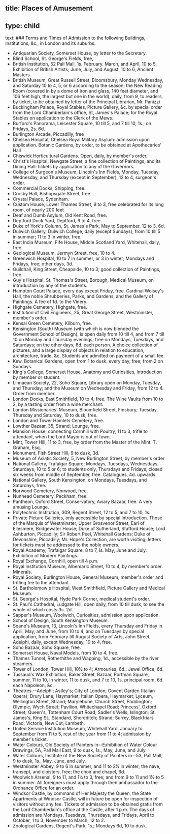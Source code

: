 title: Places of Amusement
----
type: child
----
text: ### Terms and Times of Admission to the following Buildings, Institutions, &c., in London and its suburbs.

* <span class="u-smcp">Antiquarian Society,</span> Somerset House, by letter to the Secretary.
* <span class="u-smcp">Blind School,</span> St. George's Fields, free,
* <span class="u-smcp">British Institution,</span> 52 Pall Mall, 1s. February. March, and April, 10 to 5, Exhibition of British Artists; June, July, and August, 10 to 6, Ancient Masters.
* <span class="u-smcp">British Museum,</span> Great Russell Street, Bloomsbury, Monday Wednesday, and Saturday 10 to 4, 5, or 6 according to the season; the New Reading Room (covered in by a dome of iron and glass, 140 feet diameter, and 106 feet high, the largest but one in the world), daily, from 9, to readers, by ticket, to be obtained by letter of the Principal Librarian, Mr. Panizzi
* <span class="u-smcp">Buckingham Palace, Royal Stables, Picture Gallery, &c.</span> by special order from the Lord Chamberlain's office, St, James's Palace; for the Royal Stables on application to the Clerk of the Mews.
* <span class="u-smcp">Burford's Panorama,</span> Leicester Square, 10 till 5, and 7 till 10, 1s.; on Fridays, 2s. 6d.
* <span class="u-smcp">Burlington Arcade,</span> Piccadilly, free
* <span class="u-smcp">Chelsea Hospital,</span> Chelsea Royal Military Asylum: admission upon application. Botanic Gardens, by order, to be obtained at Apothecaries' Hall
* <span class="u-smcp">Chiswick Horticultural Gardens.</span> Open, daily, by member's order.
* <span class="u-smcp">Christ's Hospital,</span> Newgate Street; a fine collection of Paintings, and its Dining Hall: tickets by application to any of the Governors.
* <span class="u-smcp">College of Surgeon's Museum,</span> Lincoln's Inn Fields, Monday, Tuesday, Wednesday, and Thursday (except in September), 12 to 4, surgeon's order.
* <span class="u-smcp">Commercial Docks,</span> Shipping, free.
* <span class="u-smcp">Crosby Hall,</span> Bishopsgate Street, free.
* <span class="u-smcp">Crystal Palace,</span> Sydenham.
* <span class="u-smcp">Custom House,</span> Lower Thames Street, 9 to 3, free celebrated for its long room, of nearly 200 feet
* <span class="u-smcp">Deaf and Dumb Asylum,</span> Old Kent Road, free.
* <span class="u-smcp">Deptford Dock Yard,</span> Deptford, 9 to 4, free.
* <span class="u-smcp">Duke of York's Column,</span> St. James's Park, May to September, 12 to 3, 6d.
* <span class="u-smcp">Dulwich Gallery,</span> Dulwich College, daily (except Sundays), from 10 till 5 in summer; 11 to 3 in winter, free.
* <span class="u-smcp">East India Museum,</span> Fife House, Middle Scotland Yard, Whitehall, daily, free.
* <span class="u-smcp">Geological Museum,</span> Jermyn Street, free, 10 to 4.
* <span class="u-smcp">Greenwich Hospital,</span> 10 to 7 in summer, or 3 in winter; Mondays and Fridays, free; other days, 3d.
* <span class="u-smcp">Guildhall, King Street,</span> Cheapside, 10 to 3; good collection of Paintings, free.
* <span class="u-smcp">Guy's Hospital,</span> St. Thomas's Street, Borough, Medical Museum, on introduction by any of the students.
* <span class="u-smcp">Hampton Court Palace,</span> every day except Friday, free. Cardinal Wolsey's Hall, the noble Shrubberies, Parks, and Gardens, and the Gallery of Paintings. A fee of 1d. to the Vinery.
* <span class="u-smcp">Highgate Cemetery,</span> Highgate, free.
* <span class="u-smcp">Institution of Civil Engineers,</span> 25, Great George Street, Westminster, member's order.
* <span class="u-smcp">Kensal Green Cemetery,</span> Kilburn, free.
* <span class="u-smcp">Kensington (South) Museum</span> (with which is now blended the Government School of Design), is open daily from 10 till 4, and from 7 till 10 on Monday and Thursday evenings; free on Mondays, Tuesdays, and Saturdays; on the other days, 6d. each person. A choice collection of pictures, and a large display of objects in relation to education, architecture, trade, &c. Students are admitted on payment of a small fee.
* <span class="u-smcp">Kew, Botanical Gardens,</span> open from 1 to dusk, every day, free; from 2 on Sundays.
* <span class="u-smcp">King's College,</span> Somerset House, Anatomy and Curiosities, introduction by member or student.
* <span class="u-smcp">Linnaean Society,</span> 22, Soho Square, Library open on Monday, Tuesday, and Thursday; and the Museum on Wednesday and Friday, from 12 to 4. Order from member.
* <span class="u-smcp">London Docks,</span> East Smithfield, 10 to 4, free. The Wine Vaults from 10 to 2, by a tasting order from a wine merchant.
* <span class="u-smcp">London Missionaries' Museum,</span> Bloomfield Street, Finsbury; Tuesday, Thursday and Saturday, 10 to dusk, free.
* <span class="u-smcp">London and Tower Hamlets Cemetery,</span> free.
* <span class="u-smcp">Lowther Bazaar,</span> 35, Strand; Lounge, free.
* <span class="u-smcp">Mansion House,</span> connecting Cornhill with Poultry, 11 to 3, trifle to attendant, when the Lord Mayor is out of town.
* <span class="u-smcp">Mint,</span> Tower Hill, 11 to 3, free, by order from the Master of the Mint. T. Graham, Esq.
* <span class="u-smcp">Monument, Fish Street Hill,</span> 9 to dusk, 3d.
* <span class="u-smcp">Museum of Asiatic Society,</span> 5, New Burlington Street, by member's order
* <span class="u-smcp">National Gallery,</span> Trafalgar Square; Mondays, Tuesdays, Wednesdays, Saturdays, 10 to 5 or 6; to students only, Thursdays and Fridays; closed six weeks from middle of September, free. Catalogues, 4d. upwards.
* <span class="u-smcp">National Gallery,</span> South Kensington, on Mondays, Tuesdays, and Saturdays, free.
* <span class="u-smcp">Norwood Cemetery,</span> Norwood, free.
* <span class="u-smcp">Nunhead Cemetery,</span> Peckham, free.
* <span class="u-smcp">Pantheon,</span> Oxford Street, Conservatory, Aviary Bazaar, free. A very amusing Lounge.
* <span class="u-smcp">Polytechnic Institution,</span> 309, Regent Street, 12 to 5, and 7 to 10, 1s.
* <span class="u-smcp">Private Picture Galleries,</span> only accessible by special introduction. Those of the Marquis of Westminster, Upper Grosvenor Street; Earl of Ellesmere, Bridgewater House; Duke of Sutherland, Stafford House; Lord Ashburton, Piccadilly; Sir Robert Peel, Whitehall Gardens; Duke of Devonshire, Piccadilly; Mr. Hope's Collection, are worth visiting; letters for tickets must be addressed to the noble owners.
* <span class="u-smcp">Royal Academy,</span> Trafalgar Square; 8 to 7, Is. May, June and July. Exhibition of Modern Paintings.
* <span class="u-smcp">Royal Exchange, Cornhill,</span> open till 4 p.m.
* <span class="u-smcp">Royal Institution Museum,</span> Albemarlc Street, 10 to 4, by member's order. Minerals.
* <span class="u-smcp">Royal Society,</span> Burlington House, General Museum, member's order and trifling fee to the attendant.
* <span class="u-smcp">St. Bartholomew's Hospital,</span> West Smithfield, Picture Gallery and Medical Museum.
* <span class="u-smcp">St. George's Hospital,</span> Hyde Park Corner, medical student's order.
* <span class="u-smcp">St. Paul's Cathedral,</span> Ludgate Hill, open daily, from 10 till dusk, to see the whole of which costs 3s. 2d.
* <span class="u-smcp">Sapper's Museum,</span> Woolwich, Curiosities, admission upon application.
* <span class="u-smcp">School of Design,</span> South Kensington Museum.
* <span class="u-smcp">Soane's Museum,</span> 13, Lincoln's Inn Fields, every Thursday and Friday in April, May, and June, from 10 to 4, and on Tuesdays by special application, from February till August Society of Arts, John Street, Adelphi, daily, except Wednesday, 10 to 4, free.
* <span class="u-smcp">Soho Bazaar,</span> Soho Square, free.
* <span class="u-smcp">Somerset House,</span> Naval Models, from 10 to 4, free.
* <span class="u-smcp">Thames Tunnel,</span> Rotherhithe and Wapping, 1d., accessible by the river steamers.
* <span class="u-smcp">Tower of London, Tower Hill,</span> 10½ to 4; Armouries, 6d.; Jewel Office, 6d.
* <span class="u-smcp">Tussaud's Wax Exhibition,</span> Baker Street, Bazaar, Portman Square, summer, 11 to 10, in winter, 11 to dusk, and 7 to 10, 1s. principal room, 6d. each Napoleon, &c.
* <span class="u-smcp">Theatres.</span>--Adelphi; Astley's; City of London; Govent Garden (Italian Opera); Drury Lane; Haymarket; Italian Opera, Haymarket; Lyceum, Wellington Street, Strand; Marylebone, Church Street, Paddington; Olympic, Wych Street; Pavilion, Whitechapel Road; Princess', Oxford Street; Queen's, Tottenham Court Road; Sadler's Wells, Islington; St. James's, King St.; Standard, Shoreditch; Strand; Surrey, Blackfriars Road; Victoria, New Cut, Lambeth.
* <span class="u-smcp">United Service Institution Museum,</span> Whitehall Yard, January to September from 11 to 5, rest of the year from 11 to 4; admission by member's ticket.
* <span class="u-smcp">Water Colours, Old Society of Painters in</span>--Exhibition of Water Colour Drawings, 5A, Pall Mall East, 9 to dusk, 1s., May, June, and July.
* <span class="u-smcp">Water Colours, Institute of the New Society of Painters in</span>--53, Pall Mall, 9 to dusk, 1s., May, June, and July.
* <span class="u-smcp">Westminster Abbey,</span> 9 to 6 in summer, and 11 to 2½ in winter; the nave, transept, and cloisters, free; the choir and chapel, 6d.
* <span class="u-smcp">Woolwich Arsenal,</span> 9 to 11, and 1¼ to 3, free; and from 9 to 11 and 1½ to 5 in summer. All foreigners must apply through then ambassador to the Ordnance Office for an order.
* <span class="u-smcp">Windsor Castle,</span> by command of Her Majesty the Queen, the State Apartments at Windsor Castle, will in future be open for inspection of visitors without any fee. Tickets of admission to be obtained gratis from the Lord Chamberlain's office at the Castle, after 1 p.m. The days of admission are Mondays, Tuesdays, Thursdays, and Fridays, April to October, 1 to 3; November to March, 12 to 2.
* <span class="u-smcp">Zoological Gardens,</span> Regent's Park, 1s.; Mondays 6d, 10 to dusk.

